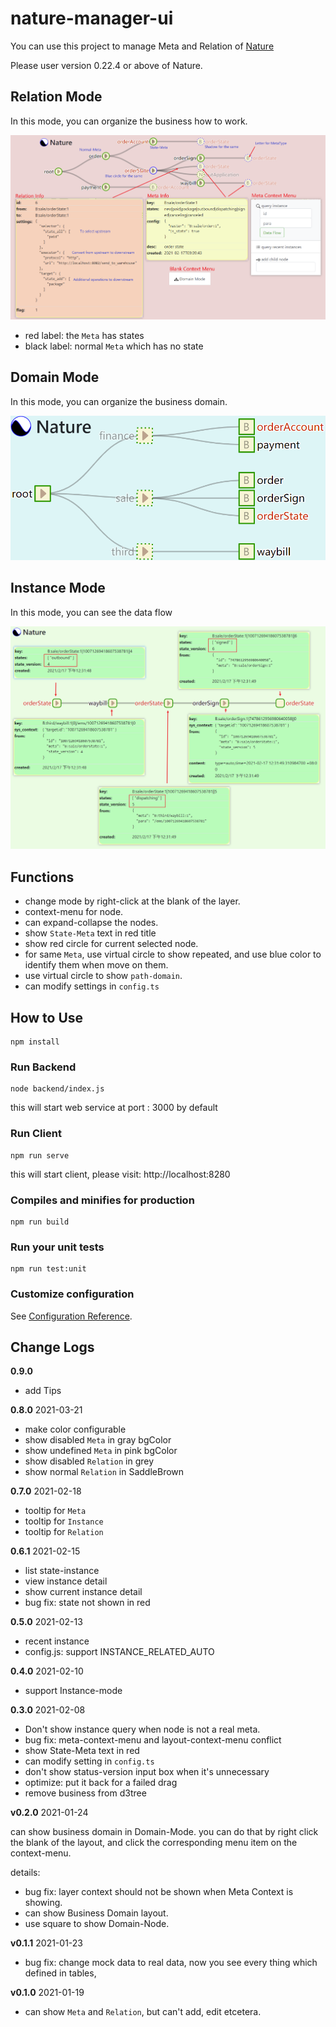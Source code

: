 # nature-manager-ui

You can use this project to manage Meta and Relation of [Nature](https://github.com/llxxbb/Nature)

Please user version 0.22.4 or above of Nature.

## Relation Mode

In this mode, you can organize the business how to work.

![main](doc/relation.png?raw=true)

- red label: the `Meta` has states
- black label: normal `Meta` which has no state

## Domain Mode

In this mode, you can organize the business domain.

![main](doc/domain.png?raw=true)

## Instance Mode

In this mode, you can see the data flow

![main](doc/instance.png?raw=true)

## Functions

- change mode by right-click at the blank of the layer.
- context-menu for node.
- can expand-collapse the nodes.
- show `State-Meta` text in red title
- show red circle for current selected node.
- for same `Meta`, use virtual circle to show repeated, and use blue color to identify them when move on them.
- use virtual circle to show `path-domain`.
- can modify settings in `config.ts`

## How to Use

```
npm install
```

### Run Backend

```shell
node backend/index.js
```

this will start web service at port : 3000 by default

### Run Client

```
npm run serve
```

this will start client, please visit: http://localhost:8280

### Compiles and minifies for production

```
npm run build
```

### Run your unit tests

```
npm run test:unit
```

### Customize configuration

See [Configuration Reference](https://cli.vuejs.org/config/).

## Change Logs

**0.9.0**

- add Tips

**0.8.0** 2021-03-21

- make color configurable
- show disabled `Meta` in gray bgColor
- show undefined `Meta` in pink bgColor
- show disabled `Relation` in grey
- show normal `Relation` in SaddleBrown

**0.7.0**  2021-02-18

- tooltip for `Meta`
- tooltip for `Instance`
- tooltip for `Relation`

**0.6.1** 2021-02-15

- list state-instance
- view instance detail
- show current instance detail
- bug fix: state not shown in red

**0.5.0** 2021-02-13

- recent instance
- config.js: support INSTANCE_RELATED_AUTO

**0.4.0** 2021-02-10

- support Instance-mode

**0.3.0** 2021-02-08

- Don't show instance query when node is not a real meta.
- bug fix: meta-context-menu and layout-context-menu conflict
- show State-Meta text in red
- can modify setting in `config.ts`
- don't show status-version input box when it's unnecessary
- optimize: put it back for a failed drag
- remove business from d3tree

**v0.2.0** 2021-01-24

can show business domain in Domain-Mode. you can do that by right click the blank of the layout, and click the corresponding menu item on the context-menu.

details:

- bug fix: layer context should not be shown when Meta Context is showing.
- can show Business Domain layout.
- use square to show Domain-Node.

**v0.1.1** 2021-01-23

- bug fix: change mock data to real data, now you see every thing which defined in tables,

**v0.1.0** 2021-01-19

- can show `Meta` and `Relation`, but can't add, edit etcetera.

